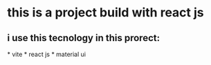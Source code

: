 <h1>this is a project build with react js</h1>
<h2>i use this tecnology in this prorect:</h2>
* vite
* react js
* material ui
